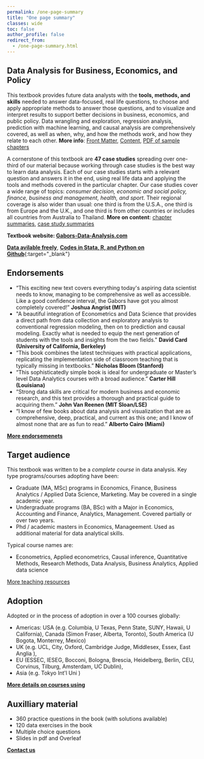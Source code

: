 ```yaml
---
permalink: /one-page-summary
title: "One page summary"
classes: wide
toc: false
author_profile: false
redirect_from:
  - /one-page-summary.html
---
```



## Data Analysis for Business, Economics, and Policy
This textbook provides future data analysts with the **tools, methods, and skills** needed to answer data-focused, real life questions, to choose and apply appropriate methods to answer those questions, and to visualize and interpret results to support better decisions in business, economics, and public policy. Data wrangling and exploration, regression analysis, prediction with machine learning, and causal analysis are comprehensively covered, as well as when, why, and how the methods work, and how they relate to each other. **More info**: [Front Matter](https://assets.cambridge.org/97811084/83018/frontmatter/9781108483018_frontmatter.pdf), [Content](https://assets.cambridge.org/97811084/83018/toc/9781108483018_toc.pdf), [PDF of sample chapters](https://www.book2look.com/vbook.aspx?id=9781108483018)   

A cornerstone of this textbook are **47 case studies** spreading over one-third of our material because working through case studies is the best way to learn data analysis. Each of our case studies starts with a relevant question and answers it in the end, using real life data and applying the tools and methods covered in the particular chapter.  Our case studies cover a wide range of topics: *consumer decision, economic and social policy, finance, business and management, health, and sport*. Their regional coverage is also wider than usual: one third is from the U.S.A., one third is from Europe and the U.K., and one third is from other countries or includes all countries from Australia to Thailand. **More on content**: [chapter summaries](/chapters/), [case study summaries](/casestudies/)

**Textbook website: [Gabors-Data-Analysis.com](https://gabors-data-analysis.com/)**

[**Data avilable freely**](https://osf.io/7epdj/), [**Codes in Stata, R, and Python on Github**](https://github.com/gabors-data-analysis/da_case_studies){:target="_blank"} 


## Endorsements

* “This exciting new text covers everything today's aspiring data scientist needs to know, managing to be comprehensive as well as accessible.  Like a good confidence interval, the Gabors have got you almost completely covered!”  **Joshua Angrist (MIT)**
* "A beautiful integration of Econometrics and Data Science that provides a direct path from data collection and exploratory analysis to conventional regression modeling, then on to prediction and causal modeling. Exactly what is needed to equip the next generation of students with the tools and insights from the two fields." **David Card (University of California, Berkeley)** 
* “This book combines the latest techniques with practical applications, replicating the implementation side of classroom teaching that is typically missing in textbooks.” **Nicholas Bloom (Stanford)**
* “This sophisticatedly simple book is ideal for undergraduate or Master’s level Data Analytics courses with a broad audience.” 
**Carter Hill (Louisiana)**
* “Strong data skills are critical for modern business and economic research, and this text provides a thorough and practical guide to acquiring them.”   **John Van Reenen (MIT Sloan/LSE)**
* “I know of few books about data analysis and visualization that are as comprehensive, deep, practical, and current as this one; and I know of almost none that are as fun to read.”  **Alberto Cairo (Miami)**

[**More endorsemenets**](/endorsements)


## Target audience

This textbook was written to be a *complete course* in data analysis. Key type programs/courses adopting have been: 
* Graduate (MA, MSc) programs in Economics, Finance, Business Analytics / Applied Data Science, Marketing. May be covered in a single academic year. 
* Undergraduate programs (BA, BSc) with a Major in Economics, Accounting and Finance, Analytics, Management. Covered partially or over two years. 
* Phd / academic masters in Economics, Manageement. Used as additional material for data analytical skills. 

Typical course names are: 
* Econometrics, Applied econometrics, Causal inference, Quantitative Methods, Research Methods, Data Analysis, Business Analytics, Applied data science

[More teaching resources](/resources/)


## Adoption
Adopted or in the process of adoption in over a 100 courses globally: 
* Americas: USA (e.g. Columbia, U Texas, Penn State, SUNY, Hawaii, U California), Canada (Simon Fraser, Alberta, Toronto), South America (U Bogota, Monterrey, Mexico) 
* UK (e.g.  UCL, City, Oxford, Cambridge Judge, Middlesex, Essex, East Anglia ), 
* EU (ESSEC, IESEG, Bocconi, Bologna, Brescia, Heidelberg, Berlin, CEU, Corvinus, Tilburg, Amsterdam, UC Dublin), 
* Asia (e.g. Tokyo Int'l Uni )

[**More details on courses using**](/courses-using/)

## Auxilliary material
* 360 practice questions in the book (with solutions available)
* 120 data exercises in the book
* Multiple choice questions
* Slides in pdf and Overleaf 

[**Contact us**](/contact-us/)

